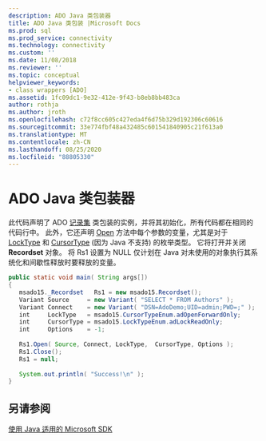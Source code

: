 ```yaml
---
description: ADO Java 类包装器
title: ADO Java 类包装 |Microsoft Docs
ms.prod: sql
ms.prod_service: connectivity
ms.technology: connectivity
ms.custom: ''
ms.date: 11/08/2018
ms.reviewer: ''
ms.topic: conceptual
helpviewer_keywords:
- class wrappers [ADO]
ms.assetid: 1fc09dc1-9e32-412e-9f43-b8eb8bb483ca
author: rothja
ms.author: jroth
ms.openlocfilehash: c72f8cc605c427eda4f6d75b329d192306c60616
ms.sourcegitcommit: 33e774fbf48a432485c601541840905c21f613a0
ms.translationtype: MT
ms.contentlocale: zh-CN
ms.lasthandoff: 08/25/2020
ms.locfileid: "88805330"
---
```

# <a name="ado-java-class-wrappers"></a>ADO Java 类包装器
此代码声明了 ADO [记录集](../../reference/ado-api/recordset-object-ado.md) 类包装的实例，并将其初始化，所有代码都在相同的代码行中。 此外，它还声明 [Open](../../reference/ado-api/open-method-ado-recordset.md) 方法中每个参数的变量，尤其是对于 [LockType](../../reference/ado-api/locktype-property-ado.md) 和 [CursorType](../../reference/ado-api/cursortype-property-ado.md) (因为 Java 不支持) 的枚举类型。 它将打开并关闭 **Recordset** 对象。 将 Rs1 设置为 NULL 仅计划在 Java 对未使用的对象执行其系统化和间歇性释放时要释放的变量。  
  
```java
public static void main( String args[])  
{  
   msado15._Recordset   Rs1 = new msado15.Recordset();  
   Variant Source     = new Variant( "SELECT * FROM Authors" );  
   Variant Connect    = new Variant( "DSN=AdoDemo;UID=admin;PWD=;" );  
   int     LockType   = msado15.CursorTypeEnum.adOpenForwardOnly;  
   int     CursorType = msado15.LockTypeEnum.adLockReadOnly;  
   int     Options    = -1;  
  
   Rs1.Open( Source, Connect, LockType,  CursorType, Options );  
   Rs1.Close();  
   Rs1 = null;  
  
   System.out.println( "Success!\n" );  
}  
```  
  
## <a name="see-also"></a>另请参阅  
 [使用 Java 适用的 Microsoft SDK](./using-the-microsoft-sdk-for-java.md)